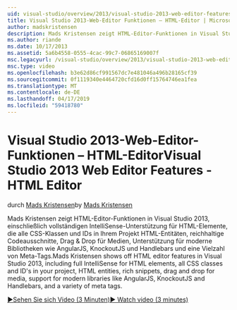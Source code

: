 ```yaml
---
uid: visual-studio/overview/2013/visual-studio-2013-web-editor-features-html-editor
title: Visual Studio 2013-Web-Editor Funktionen – HTML-Editor | Microsoft-Dokumentation
author: madskristensen
description: Mads Kristensen zeigt HTML-Editor-Funktionen in Visual Studio 2013, einschließlich vollständigen IntelliSense-Unterstützung für HTML-Elemente, die alle CSS-Klassen und IDs in Ihrem Projekt...
ms.author: riande
ms.date: 10/17/2013
ms.assetid: 5a6b4558-0555-4cac-99c7-06865169007f
msc.legacyurl: /visual-studio/overview/2013/visual-studio-2013-web-editor-features-html-editor
msc.type: video
ms.openlocfilehash: b3e62d86cf991567dc7e481046a496b28165cf39
ms.sourcegitcommit: 0f1119340e4464720cfd16d0ff15764746ea1fea
ms.translationtype: MT
ms.contentlocale: de-DE
ms.lasthandoff: 04/17/2019
ms.locfileid: "59418780"
---
```

# <a name="visual-studio-2013-web-editor-features---html-editor"></a><span data-ttu-id="45d5d-103">Visual Studio 2013-Web-Editor-Funktionen – HTML-Editor</span><span class="sxs-lookup"><span data-stu-id="45d5d-103">Visual Studio 2013 Web Editor Features - HTML Editor</span></span>

<span data-ttu-id="45d5d-104">durch [Mads Kristensen](https://github.com/madskristensen)</span><span class="sxs-lookup"><span data-stu-id="45d5d-104">by [Mads Kristensen](https://github.com/madskristensen)</span></span>

<span data-ttu-id="45d5d-105">Mads Kristensen zeigt HTML-Editor-Funktionen in Visual Studio 2013, einschließlich vollständigen IntelliSense-Unterstützung für HTML-Elemente, die alle CSS-Klassen und IDs in Ihrem Projekt HTML-Entitäten, reichhaltige Codeausschnitte, Drag & Drop für Medien, Unterstützung für moderne Bibliotheken wie AngularJS, KnockoutJS und Handlebars und eine Vielzahl von Meta-Tags.</span><span class="sxs-lookup"><span data-stu-id="45d5d-105">Mads Kristensen shows off HTML editor features in Visual Studio 2013, including full IntelliSense for HTML elements, all CSS classes and ID's in your project, HTML entities, rich snippets, drag and drop for media, support for modern libraries like AngularJS, KnockoutJS and Handlebars, and a variety of meta tags.</span></span>

[<span data-ttu-id="45d5d-106">&#9654;Sehen Sie sich Video (3 Minuten)</span><span class="sxs-lookup"><span data-stu-id="45d5d-106">&#9654; Watch video (3 minutes)</span></span>](https://channel9.msdn.com/Blogs/ASP-NET-Site-Videos/visual-studio-2013-web-editor-features-html-editor)
